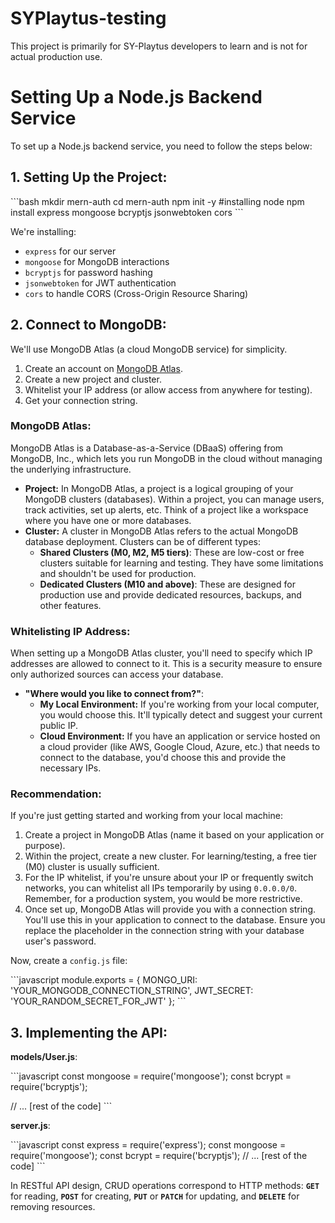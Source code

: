 # SYPlaytus-testing
This project is primarily for SY-Playtus developers to learn and is not for actual production use.

# Setting Up a Node.js Backend Service

To set up a Node.js backend service, you need to follow the steps below:

## 1. Setting Up the Project:

\```bash
mkdir mern-auth
cd mern-auth
npm init -y #installing node
npm install express mongoose bcryptjs jsonwebtoken cors
\```

We're installing:
- `express` for our server
- `mongoose` for MongoDB interactions
- `bcryptjs` for password hashing
- `jsonwebtoken` for JWT authentication
- `cors` to handle CORS (Cross-Origin Resource Sharing)

## 2. Connect to MongoDB:

We'll use MongoDB Atlas (a cloud MongoDB service) for simplicity.

1. Create an account on [MongoDB Atlas](https://www.mongodb.com/cloud/atlas).
2. Create a new project and cluster.
3. Whitelist your IP address (or allow access from anywhere for testing).
4. Get your connection string.

### MongoDB Atlas:

MongoDB Atlas is a Database-as-a-Service (DBaaS) offering from MongoDB, Inc., which lets you run MongoDB in the cloud without managing the underlying infrastructure.

- **Project:** In MongoDB Atlas, a project is a logical grouping of your MongoDB clusters (databases). Within a project, you can manage users, track activities, set up alerts, etc. Think of a project like a workspace where you have one or more databases.
- **Cluster:** A cluster in MongoDB Atlas refers to the actual MongoDB database deployment. Clusters can be of different types:
    - **Shared Clusters (M0, M2, M5 tiers)**: These are low-cost or free clusters suitable for learning and testing. They have some limitations and shouldn't be used for production.
    - **Dedicated Clusters (M10 and above)**: These are designed for production use and provide dedicated resources, backups, and other features.

### Whitelisting IP Address:

When setting up a MongoDB Atlas cluster, you'll need to specify which IP addresses are allowed to connect to it. This is a security measure to ensure only authorized sources can access your database.

- **"Where would you like to connect from?"**:
    - **My Local Environment:** If you're working from your local computer, you would choose this. It'll typically detect and suggest your current public IP.
    - **Cloud Environment:** If you have an application or service hosted on a cloud provider (like AWS, Google Cloud, Azure, etc.) that needs to connect to the database, you'd choose this and provide the necessary IPs.

### Recommendation:

If you're just getting started and working from your local machine:
1. Create a project in MongoDB Atlas (name it based on your application or purpose).
2. Within the project, create a new cluster. For learning/testing, a free tier (M0) cluster is usually sufficient.
3. For the IP whitelist, if you're unsure about your IP or frequently switch networks, you can whitelist all IPs temporarily by using `0.0.0.0/0`. Remember, for a production system, you would be more restrictive.
4. Once set up, MongoDB Atlas will provide you with a connection string. You'll use this in your application to connect to the database. Ensure you replace the placeholder in the connection string with your database user's password.

Now, create a `config.js` file:

\```javascript
module.exports = {
    MONGO_URI: 'YOUR_MONGODB_CONNECTION_STRING',
    JWT_SECRET: 'YOUR_RANDOM_SECRET_FOR_JWT'
};
\```

## 3. Implementing the API:

**models/User.js**:

\```javascript
const mongoose = require('mongoose');
const bcrypt = require('bcryptjs');

// ... [rest of the code]
\```

**server.js**:

\```javascript
const express = require('express');
const mongoose = require('mongoose');
const bcrypt = require('bcryptjs');
// ... [rest of the code]
\```

In RESTful API design, CRUD operations correspond to HTTP methods: **`GET`** for reading, **`POST`** for creating, **`PUT`** or **`PATCH`** for updating, and **`DELETE`** for removing resources.

